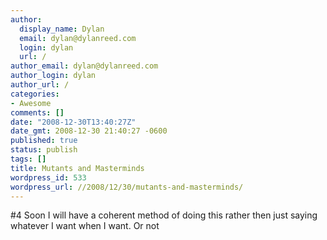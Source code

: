 ```yaml
---
author:
  display_name: Dylan
  email: dylan@dylanreed.com
  login: dylan
  url: /
author_email: dylan@dylanreed.com
author_login: dylan
author_url: /
categories:
- Awesome
comments: []
date: "2008-12-30T13:40:27Z"
date_gmt: 2008-12-30 21:40:27 -0600
published: true
status: publish
tags: []
title: Mutants and Masterminds
wordpress_id: 533
wordpress_url: //2008/12/30/mutants-and-masterminds/
---
```


  
#4 Soon I will have a coherent method of doing this rather then just saying whatever I want when I want. Or not
